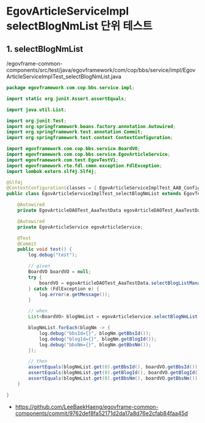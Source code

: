 # EgovArticleServiceImpl selectBlogNmList 단위 테스트

## 1. selectBlogNmList

/egovframe-common-components/src/test/java/egovframework/com/cop/bbs/service/impl/EgovArticleServiceImplTest_selectBlogNmList.java

```java
package egovframework.com.cop.bbs.service.impl;

import static org.junit.Assert.assertEquals;

import java.util.List;

import org.junit.Test;
import org.springframework.beans.factory.annotation.Autowired;
import org.springframework.test.annotation.Commit;
import org.springframework.test.context.ContextConfiguration;

import egovframework.com.cop.bbs.service.BoardVO;
import egovframework.com.cop.bbs.service.EgovArticleService;
import egovframework.com.test.EgovTestV1;
import egovframework.rte.fdl.cmmn.exception.FdlException;
import lombok.extern.slf4j.Slf4j;

@Slf4j
@ContextConfiguration(classes = { EgovArticleServiceImplTest_AAB_Configuration.class })
public class EgovArticleServiceImplTest_selectBlogNmList extends EgovTestV1 {

	@Autowired
	private EgovArticleDAOTest_AaaTestData egovArticleDAOTest_AaaTestData;

	@Autowired
	private EgovArticleService egovArticleService;

	@Test
	@Commit
	public void test() {
		log.debug("test");

		// given
		BoardVO boardVO = null;
		try {
			boardVO = egovArticleDAOTest_AaaTestData.selectBlogListManagerCnt();
		} catch (FdlException e) {
			log.error(e.getMessage());
		}

		// when
		List<BoardVO> blogNmList = egovArticleService.selectBlogNmList(boardVO);

		blogNmList.forEach(blogNm -> {
			log.debug("bbsId={}", blogNm.getBbsId());
			log.debug("blogId={}", blogNm.getBlogId());
			log.debug("bbsNm={}", blogNm.getBbsNm());
		});

		// then
		assertEquals(blogNmList.get(0).getBbsId(), boardVO.getBbsId());
		assertEquals(blogNmList.get(0).getBlogId(), boardVO.getBlogId());
		assertEquals(blogNmList.get(0).getBbsNm(), boardVO.getBbsNm());
	}

}
```

- https://github.com/LeeBaekHaeng/egovframe-common-components/commit/9762def8fa52171d2da17a8d76e2cfab84faa45d
